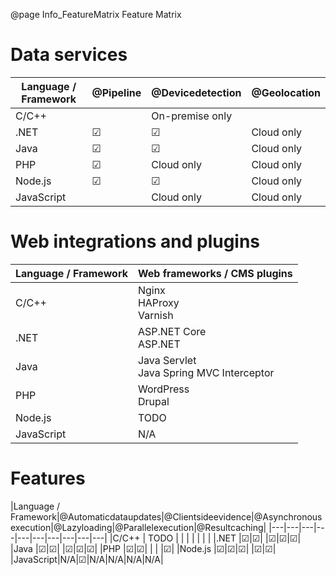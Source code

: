 @page Info_FeatureMatrix Feature Matrix

# Data services

|Language / Framework|@Pipeline|@Devicedetection|@Geolocation|
|---|---|---|---|
|C/C++    |       |On-premise only   |       | 
|.NET     |&#9745;|&#9745; | Cloud only   | 
|Java     |&#9745;|&#9745; | Cloud only   | 
|PHP      |&#9745;|Cloud only | Cloud only |
|Node.js  |&#9745;|&#9745; | Cloud only |
|JavaScript|      |Cloud only | Cloud only |

# Web integrations and plugins

|Language / Framework|Web frameworks / CMS plugins|
|---|---|
|C/C++    |Nginx<BR>HAProxy<BR>Varnish |
|.NET     |ASP.NET Core<BR>ASP.NET | 
|Java     |Java Servlet<BR>Java Spring MVC Interceptor| 
|PHP      |WordPress<BR>Drupal|
|Node.js  | TODO |
|JavaScript| N/A |

# Features

|Language / Framework|@Automaticdataupdates|@Clientsideevidence|@Asynchronousexecution|@Lazyloading|@Parallelexecution|@Resultcaching|
|---|---|---|---|---|---|---|---|---|---|
|C/C++    | TODO |   |   |   |   |   |   | 
|.NET     |&#9745;|&#9745;|       |&#9745;|&#9745;|&#9745;|
|Java     |&#9745;|&#9745;|       |&#9745;|&#9745;|&#9745;| 
|PHP      |&#9745;|&#9745;|       |       |       |&#9745;|
|Node.js  |&#9745;|&#9745;|&#9745;|       |&#9745;|&#9745;|
|JavaScript|N/A|&#9745;|N/A|N/A|N/A|N/A|